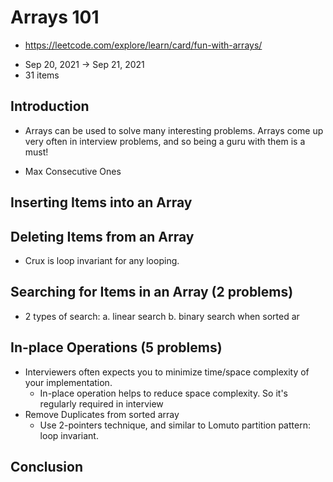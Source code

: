 # Arrays 101

- https://leetcode.com/explore/learn/card/fun-with-arrays/

* Sep 20, 2021 -> Sep 21, 2021
* 31 items

## Introduction

- Arrays can be used to solve many interesting problems. Arrays come up very often in interview problems, and so being a guru with them is a must!

* Max Consecutive Ones

## Inserting Items into an Array

## Deleting Items from an Array

- Crux is loop invariant for any looping.

## Searching for Items in an Array (2 problems)

- 2 types of search:
  a. linear search
  b. binary search when sorted ar

## In-place Operations (5 problems)

- Interviewers often expects you to minimize time/space complexity of your implementation.
  - In-place operation helps to reduce space complexity. So it's regularly required in interview
- Remove Duplicates from sorted array
  - Use 2-pointers technique, and similar to Lomuto partition pattern: loop invariant.

## Conclusion
